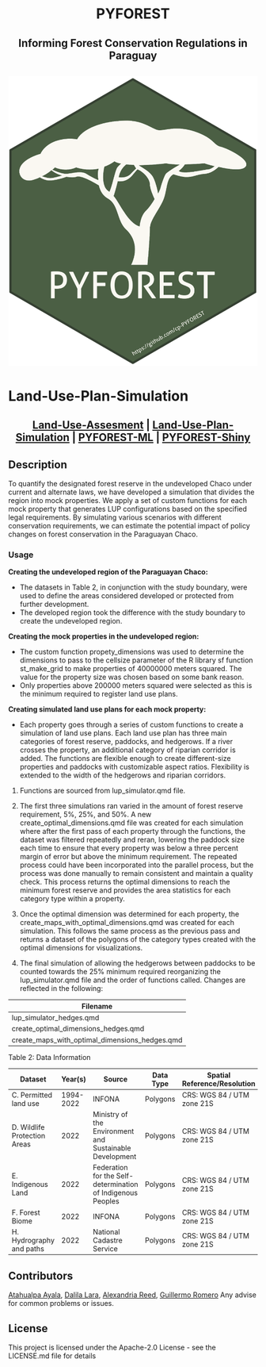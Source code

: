 <h1 align="center">

PYFOREST

</h1>

<h2 align="center">

Informing Forest Conservation Regulations in Paraguay

</h2>

<h2 align="center">

![Banner](https://github.com/cp-PYFOREST/Land-Use-Plan-Simulation/blob/main/img/pyforest_hex_sticker.png)

</h2>

# Land-Use-Plan-Simulation


<h2 align="center">

[Land-Use-Assesment](https://github.com/cp-PYFOREST/Land-Use-Assessment) | [Land-Use-Plan-Simulation](https://github.com/cp-PYFOREST/Land-Use-Plan-Simulation) | [PYFOREST-ML](https://github.com/cp-PYFOREST/PYFOREST-ML) | [PYFOREST-Shiny](https://github.com/cp-PYFOREST/PYFOREST-Shiny)

</h2>

## Description

To quantify the designated forest reserve in the undeveloped Chaco under current and alternate laws, we have developed a simulation that divides the region into mock properties. We apply a set of custom functions for each mock property that generates LUP configurations based on the specified legal requirements. By simulating various scenarios with different conservation requirements, we can estimate the potential impact of policy changes on forest conservation in the Paraguayan Chaco.

### Usage

**Creating the undeveloped region of the Paraguayan Chaco:**

-	The datasets in Table 2, in conjunction with the study boundary, were used to define the areas considered developed or protected from further development.
- The developed region took the difference with the study boundary to create the undeveloped region. 

**Creating the mock properties in the undeveloped region:**

- 	The custom function propety_dimensions was used to determine the dimensions to pass to the cellsize parameter of the R library sf function st_make_grid to make properties of 40000000 meters squared. The value for the property size was chosen based on some bank reason.
- Only properties above 200000 meters squared were selected as this is the minimum required to register land use plans. 

**Creating simulated land use plans for each mock property:**

- Each property goes through a series of custom functions to create a simulation of land use plans. Each land use plan has three main categories of forest reserve, paddocks, and hedgerows. If a river crosses the property, an additional category of riparian corridor is added. The functions are flexible enough to create different-size properties and paddocks with customizable aspect ratios. Flexibility is extended to the width of the hedgerows and riparian corridors.
1. Functions are sourced from lup_simulator.qmd file.

2. The first three simulations ran varied in the amount of forest reserve requirement, 5%, 25%, and 50%. A new create_optimal_dimensions.qmd file was created for each simulation where after the first pass of each property through the functions, the dataset was filtered repeatedly and reran, lowering the paddock size each time to ensure that every property was below a three percent margin of error but above the minimum requirement. The repeated process could have been incorporated into the parallel process, but the process was done manually to remain consistent and maintain a quality check. This process returns the optimal dimensions to reach the minimum forest reserve and provides the area statistics for each category type within a property. 

3. Once the optimal dimension was determined for each property, the create_maps_with_optimal_dimensions.qmd was created for each simulation. This follows the same process as the previous pass and returns a dataset of the polygons of the category types created with the optimal dimensions for visualizations. 

4. The final simulation of allowing the hedgerows between paddocks to be counted towards the 25% minimum required reorganizing the lup_simulator.qmd file and the order of functions called. Changes are reflected in the following:

| Filename | 
|---------|
| lup_simulator_hedges.qmd |  
| create_optimal_dimensions_hedges.qmd |
| create_maps_with_optimal_dimensions_hedges.qmd |

Table 2: Data Information

| Dataset | Year(s) | Source | Data Type | Spatial Reference/Resolution | Metadata |
|---------|----------|----------|---------|----------|----------|
| C. Permitted land use  |	1994-2022	| INFONA | Polygons |	CRS: WGS 84 / UTM zone 21S | Metadata |
| D. Wildlife Protection Areas |	2022 |	Ministry of the Environment and Sustainable Development |	Polygons | 	CRS: WGS 84 / UTM zone 21S | 	Metadata |
| E. Indigenous Land |	2022 |	Federation for the Self-determination of Indigenous Peoples |	Polygons |	CRS: WGS 84 / UTM zone 21S |	Metadata |
| F. Forest Biome |	2022 |	INFONA |	Polygons |	CRS: WGS 84 / UTM zone 21S |	Metadata |
| H. Hydrography and paths |	2022 |	National Cadastre Service |	Polygons |	CRS: WGS 84 / UTM zone 21S | Metadata |





## Contributors
[Atahualpa Ayala](Atahualpa-Ayala),  [Dalila Lara](https://github.com/dalilalara),  [Alexandria Reed](https://github.com/reedalexandria),  [Guillermo Romero](https://github.com/romero61)
Any advise for common problems or issues.

## License

This project is licensed under the Apache-2.0 License - see the LICENSE.md file for details
